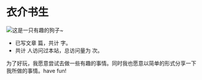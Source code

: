 # 衣介书生

![这是一只有趣的狗子~](/img/dou_niu_quan.jpg)

- 已写文章 <code class="article_number"></code> 篇，共计 <code class="site_word_count"></code> 字。
- 共计 <code class="site_uv"></code> 人访问过本站，总访问量为 <code class="site_pv"></code> 次。

为了好玩，我愿意尝试去做一些有趣的事情。同时我也愿意以简单的形式分享一下我所做的事情。have fun!

